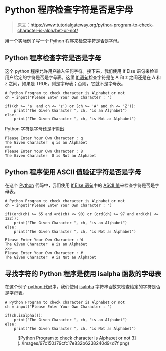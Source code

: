# Python 程序检查字符是否是字母

> 原文：<https://www.tutorialgateway.org/python-program-to-check-character-is-alphabet-or-not/>

用一个实际例子写一个 Python 程序来检查字符是否是字母。

## Python 程序检查字符是否是字母

这个 python 程序允许用户输入任何字符。接下来，我们使用 If Else 语句来检查用户给定的字符是否是字母表。这里 [If 语句](https://www.tutorialgateway.org/python-if-statement/)检查字符是在 A 和 z 之间还是在 A 和 z 之间，如果是 TRUE，则是字母表；否则，它就不是字母表。

```
# Python Program to check character is Alphabet or not
ch = input("Please Enter Your Own Character : ")

if((ch >= 'a' and ch <= 'z') or (ch >= 'A' and ch <= 'Z')):
    print("The Given Character ", ch, "is an Alphabet")
else:
    print("The Given Character ", ch, "is Not an Alphabet")
```

Python 字符是字母还是不输出

```
Please Enter Your Own Character : q
The Given Character  q is an Alphabet
>>> 
Please Enter Your Own Character : 8
The Given Character  8 is Not an Alphabet
```

## Python 程序使用 ASCII 值验证字符是否是字母

在这个 [Python](https://www.tutorialgateway.org/python-tutorial/) 代码中，我们使用 [If Else 语句](https://www.tutorialgateway.org/python-if-else/)中的 [ASCII 值](https://www.tutorialgateway.org/ascii-table/)来检查字符是否是字母表。

```
# Python Program to check character is Alphabet or not
ch = input("Please Enter Your Own Character : ")

if((ord(ch) >= 65 and ord(ch) <= 90) or (ord(ch) >= 97 and ord(ch) <= 122)):
    print("The Given Character ", ch, "is an Alphabet")
else:
    print("The Given Character ", ch, "is Not an Alphabet")
```

```
Please Enter Your Own Character : W
The Given Character  W is an Alphabet
>>> 
Please Enter Your Own Character : #
The Given Character  # is Not an Alphabet
```

## 寻找字符的 Python 程序是使用 isalpha 函数的字母表

在这个例子 [python 代码](https://www.tutorialgateway.org/python-programming-examples/)中，我们使用 [isalpha](https://www.tutorialgateway.org/python-isalpha/) 字符串函数来检查给定的字符是否是字母表。

```
# Python Program to check character is Alphabet or not
ch = input("Please Enter Your Own Character : ")

if(ch.isalpha()):
    print("The Given Character ", ch, "is an Alphabet")
else:
    print("The Given Character ", ch, "is Not an Alphabet")
```

<figure class="wp-block-image">![Python Program to check character is Alphabet or not 3](../Images/97c150379cfc17e832b6238240d94d7f.png)</figure>